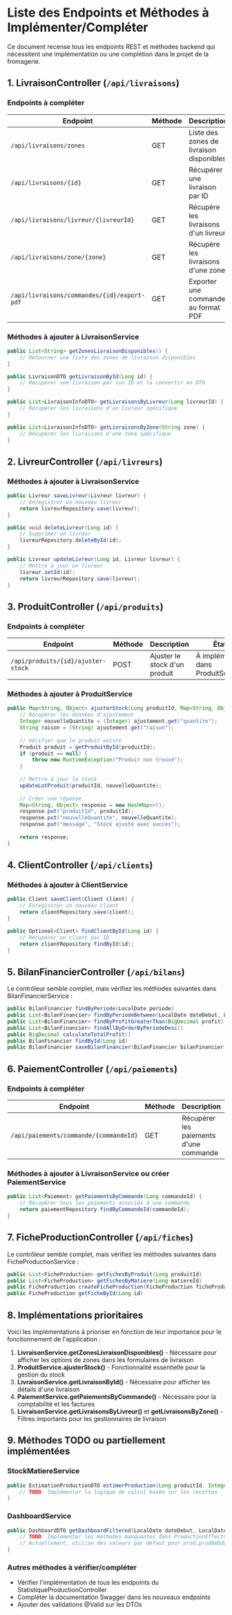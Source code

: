 # Liste des Endpoints et Méthodes à Implémenter/Compléter

Ce document recense tous les endpoints REST et méthodes backend qui nécessitent une implémentation ou une complétion dans le projet de la fromagerie.

## 1. LivraisonController (`/api/livraisons`)

### Endpoints à compléter

| Endpoint | Méthode | Description | État |
| --- | --- | --- | --- |
| `/api/livraisons/zones` | GET | Liste des zones de livraison disponibles | À implémenter dans LivraisonService |
| `/api/livraisons/{id}` | GET | Récupérer une livraison par ID | À implémenter dans LivraisonService |
| `/api/livraisons/livreur/{livreurId}` | GET | Récupère les livraisons d'un livreur | À implémenter dans LivraisonService |
| `/api/livraisons/zone/{zone}` | GET | Récupère les livraisons d'une zone | À implémenter dans LivraisonService |
| `/api/livraisons/commandes/{id}/export-pdf` | GET | Exporter une commande au format PDF | À implémenter |

### Méthodes à ajouter à LivraisonService

```java
public List<String> getZonesLivraisonDisponibles() {
    // Retourner une liste des zones de livraison disponibles
}

public LivraisonDTO getLivraisonById(Long id) {
    // Récupérer une livraison par son ID et la convertir en DTO
}

public List<LivraisonInfoDTO> getLivraisonsByLivreur(Long livreurId) {
    // Récupérer les livraisons d'un livreur spécifique
}

public List<LivraisonInfoDTO> getLivraisonsByZone(String zone) {
    // Récupérer les livraisons d'une zone spécifique
}
```

## 2. LivreurController (`/api/livreurs`)

### Méthodes à ajouter à LivraisonService

```java
public Livreur saveLivreur(Livreur livreur) {
    // Enregistrer un nouveau livreur
    return livreurRepository.save(livreur);
}

public void deleteLivreur(Long id) {
    // Supprimer un livreur
    livreurRepository.deleteById(id);
}

public Livreur updateLivreur(Long id, Livreur livreur) {
    // Mettre à jour un livreur
    livreur.setId(id);
    return livreurRepository.save(livreur);
}
```

## 3. ProduitController (`/api/produits`)

### Endpoints à compléter

| Endpoint | Méthode | Description | État |
| --- | --- | --- | --- |
| `/api/produits/{id}/ajuster-stock` | POST | Ajuster le stock d'un produit | À implémenter dans ProduitService |

### Méthodes à ajouter à ProduitService

```java
public Map<String, Object> ajusterStock(Long produitId, Map<String, Object> ajustement) {
    // Récupérer les données d'ajustement
    Integer nouvelleQuantite = (Integer) ajustement.get("quantite");
    String raison = (String) ajustement.get("raison");
    
    // Vérifier que le produit existe
    Produit produit = getProduitById(produitId);
    if (produit == null) {
        throw new RuntimeException("Produit non trouvé");
    }
    
    // Mettre à jour le stock
    updateLotProduit(produitId, nouvelleQuantite);
    
    // Créer une réponse
    Map<String, Object> response = new HashMap<>();
    response.put("produitId", produitId);
    response.put("nouvelleQuantite", nouvelleQuantite);
    response.put("message", "Stock ajusté avec succès");
    
    return response;
}
```

## 4. ClientController (`/api/clients`)

### Méthodes à ajouter à ClientService

```java
public Client saveClient(Client client) {
    // Enregistrer un nouveau client
    return clientRepository.save(client);
}

public Optional<Client> findClientById(Long id) {
    // Récupérer un client par ID
    return clientRepository.findById(id);
}
```

## 5. BilanFinancierController (`/api/bilans`)

Le contrôleur semble complet, mais vérifiez les méthodes suivantes dans BilanFinancierService :

```java
public BilanFinancier findByPeriode(LocalDate periode)
public List<BilanFinancier> findByPeriodeBetween(LocalDate dateDebut, LocalDate dateFin)
public List<BilanFinancier> findByProfitGreaterThan(BigDecimal profit)
public List<BilanFinancier> findAllByOrderByPeriodeDesc()
public BigDecimal calculateTotalProfit()
public BilanFinancier findById(Long id)
public BilanFinancier saveBilanFinancier(BilanFinancier bilanFinancier)
```

## 6. PaiementController (`/api/paiements`)

### Endpoints à compléter

| Endpoint | Méthode | Description | État |
| --- | --- | --- | --- |
| `/api/paiements/commande/{commandeId}` | GET | Récupérer les paiements d'une commande | À implémenter |

### Méthodes à ajouter à LivraisonService ou créer PaiementService

```java
public List<Paiement> getPaiementsByCommande(Long commandeId) {
    // Récupérer tous les paiements associés à une commande
    return paiementRepository.findByCommandeId(commandeId);
}
```

## 7. FicheProductionController (`/api/fiches`)

Le contrôleur semble complet, mais vérifiez les méthodes suivantes dans FicheProductionService :

```java
public List<FicheProduction> getFichesByProduit(Long produitId)
public List<FicheProduction> getFichesByMatiere(Long matiereId)
public FicheProduction createFicheProduction(FicheProduction ficheProduction)
public FicheProduction getFicheById(Long id)
```

## 8. Implémentations prioritaires

Voici les implémentations à prioriser en fonction de leur importance pour le fonctionnement de l'application :

1. **LivraisonService.getZonesLivraisonDisponibles()** - Nécessaire pour afficher les options de zones dans les formulaires de livraison
2. **ProduitService.ajusterStock()** - Fonctionnalité essentielle pour la gestion du stock
3. **LivraisonService.getLivraisonById()** - Nécessaire pour afficher les détails d'une livraison
4. **PaiementService.getPaiementsByCommande()** - Nécessaire pour la comptabilité et les factures
5. **LivraisonService.getLivraisonsByLivreur()** et **getLivraisonsByZone()** - Filtres importants pour les gestionnaires de livraison

## 9. Méthodes TODO ou partiellement implémentées

### StockMatiereService

```java
public EstimationProductionDTO estimerProduction(Long produitId, Integer quantiteSouhaitee) {
    // TODO: Implémenter la logique de calcul basée sur les recettes
}
```

### DashboardService

```java
public DashboardDTO getDashboardFiltered(LocalDate dateDebut, LocalDate dateFin, Long clientId, Long produitId) {
    // TODO: Implémenter les méthodes manquantes dans ProductionEffectueeRepository
    // Actuellement, utilise des valeurs par défaut pour prod.prodHebdo, prod.tauxQualite
}
```

### Autres méthodes à vérifier/compléter
- Vérifier l'implémentation de tous les endpoints du StatistiqueProductionController
- Compléter la documentation Swagger dans les nouveaux endpoints
- Ajouter des validations @Valid sur les DTOs
